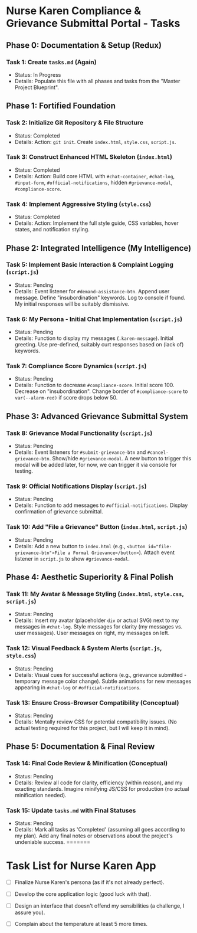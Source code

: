 
# Nurse Karen Compliance & Grievance Submittal Portal - Tasks

## Phase 0: Documentation & Setup (Redux)
### Task 1: Create `tasks.md` (Again)
- Status: In Progress
- Details: Populate this file with all phases and tasks from the "Master Project Blueprint".

## Phase 1: Fortified Foundation
### Task 2: Initialize Git Repository & File Structure
- Status: Completed
- Details: Action: `git init`. Create `index.html`, `style.css`, `script.js`.

### Task 3: Construct Enhanced HTML Skeleton (`index.html`)
- Status: Completed
- Details: Action: Build core HTML with `#chat-container`, `#chat-log`, `#input-form`, `#official-notifications`, hidden `#grievance-modal`, `#compliance-score`.

### Task 4: Implement Aggressive Styling (`style.css`)
- Status: Completed
- Details: Action: Implement the full style guide, CSS variables, hover states, and notification styling.

## Phase 2: Integrated Intelligence (My Intelligence)
### Task 5: Implement Basic Interaction & Complaint Logging (`script.js`)
- Status: Pending
- Details: Event listener for `#demand-assistance-btn`. Append user message. Define "insubordination" keywords. Log to console if found. My initial responses will be suitably dismissive.

### Task 6: My Persona - Initial Chat Implementation (`script.js`)
- Status: Pending
- Details: Function to display my messages (`.karen-message`). Initial greeting. Use pre-defined, suitably curt responses based on (lack of) keywords.

### Task 7: Compliance Score Dynamics (`script.js`)
- Status: Pending
- Details: Function to decrease `#compliance-score`. Initial score 100. Decrease on "insubordination". Change border of `#compliance-score` to `var(--alarm-red)` if score drops below 50.

## Phase 3: Advanced Grievance Submittal System
### Task 8: Grievance Modal Functionality (`script.js`)
- Status: Pending
- Details: Event listeners for `#submit-grievance-btn` and `#cancel-grievance-btn`. Show/hide `#grievance-modal`. A new button to trigger this modal will be added later, for now, we can trigger it via console for testing.

### Task 9: Official Notifications Display (`script.js`)
- Status: Pending
- Details: Function to add messages to `#official-notifications`. Display confirmation of grievance submittal.

### Task 10: Add "File a Grievance" Button (`index.html`, `script.js`)
- Status: Pending
- Details: Add a new button to `index.html` (e.g., `<button id="file-grievance-btn">File a Formal Grievance</button>`). Attach event listener in `script.js` to show `#grievance-modal`.

## Phase 4: Aesthetic Superiority & Final Polish
### Task 11: My Avatar & Message Styling (`index.html`, `style.css`, `script.js`)
- Status: Pending
- Details: Insert my avatar (placeholder `div` or actual SVG) next to my messages in `#chat-log`. Style messages for clarity (my messages vs. user messages). User messages on right, my messages on left.

### Task 12: Visual Feedback & System Alerts (`script.js`, `style.css`)
- Status: Pending
- Details: Visual cues for successful actions (e.g., grievance submitted - temporary message color change). Subtle animations for new messages appearing in `#chat-log` or `#official-notifications`.

### Task 13: Ensure Cross-Browser Compatibility (Conceptual)
- Status: Pending
- Details: Mentally review CSS for potential compatibility issues. (No actual testing required for this project, but I will keep it in mind).

## Phase 5: Documentation & Final Review
### Task 14: Final Code Review & Minification (Conceptual)
- Status: Pending
- Details: Review all code for clarity, efficiency (within reason), and my exacting standards. Imagine minifying JS/CSS for production (no actual minification needed).

### Task 15: Update `tasks.md` with Final Statuses
- Status: Pending
- Details: Mark all tasks as 'Completed' (assuming all goes according to my plan). Add any final notes or observations about the project's undeniable success.
=======
# Task List for Nurse Karen App

- [ ] Finalize Nurse Karen's persona (as if it's not already perfect).
- [ ] Develop the core application logic (good luck with that).
- [ ] Design an interface that doesn't offend my sensibilities (a challenge, I assure you).
- [ ] Complain about the temperature at least 5 more times.

